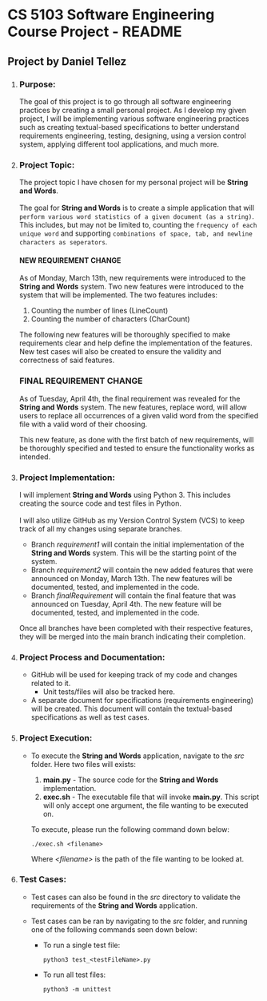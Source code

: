 # CS 5103 Software Engineering Course Project - README
## Project by Daniel Tellez

1. ### **Purpose:**
    The goal of this project is to go through all software engineering practices by creating a small personal project.  As I develop my given project, I will be implementing various software engineering practices such as creating textual-based specifications to better understand requirements engineering, testing, designing, using a version control system, applying different tool applications, and much more.

2. ### **Project Topic:**
    The project topic I have chosen for my personal project will be **String and Words**.<br></br>
    The goal for **String and Words** is to create a simple application that will
    `perform various word statistics of a given document (as a string)`.  This includes, but may not be limited to, counting the `frequency of each unique word` and supporting `combinations of space, tab, and newline characters as seperators`.

    #### **NEW REQUIREMENT CHANGE**
    As of Monday, March 13th, new requirements were introduced to the **String and Words** system.  Two new features were introduced to the system that will be implemented.  The two features includes:

    1. Counting the number of lines (LineCount)
    2. Counting the number of characters (CharCount)

    The following new features will be thoroughly specified to make requirements clear and help define the implementation of the features.  New test cases will also be created to ensure the validity and correctness of said features.

    ### **FINAL REQUIREMENT CHANGE**
    As of Tuesday, April 4th, the final requirement was revealed for the **String and Words** system.  The new features, replace word, will allow users to replace all occurrences of a given valid word from the specified file with a valid word of their choosing.

    This new feature, as done with the first batch of new requirements, will be thoroughly specified and tested to ensure the functionality works as intended.

3. ### **Project Implementation:**
    I will implement **String and Words** using Python 3.  This includes creating the source code and test files in Python.<br><br>
    I will also utilize GitHub as my Version Control System (VCS) to keep track of all my changes using separate branches.

    - Branch *requirement1* will contain the initial implementation of the **String and Words** system.  This will be the starting point of the system.
    - Branch *requirement2* will contain the new added features that were announced on Monday, March 13th.  The new features will be documented, tested, and implemented in the code.
    - Branch *finalRequirement* will contain the final feature that was announced on Tuesday, April 4th.  The new feature will be documented, tested, and implemented in the code.

    Once all branches have been completed with their respective features, they will be merged into the main branch indicating their completion.

4. ### **Project Process and Documentation:**
    - GitHub will be used for keeping track of my code and changes related to it.
        - Unit tests/files will also be tracked here.
    - A separate document for specifications (requirements engineering) will be created.  This document will contain the textual-based specifications as well as test cases.  

5. ### **Project Execution:**
    - To execute the **String and Words** application, navigate to the *src* folder.  Here two files will exists:
        1. **main.py** - The source code for the **String and Words** implementation.
        2. **exec.sh** - The executable file that will invoke **main.py**.  This script will only accept one argument, the file wanting to be executed on.

        To execute, please run the following command down below: <br>
        ```
        ./exec.sh <filename>
        ```
        Where *\<filename>* is the path of the file wanting to be looked at. 

6. ### **Test Cases**:
    - Test cases can also be found in the *src* directory to validate the requirements of the 
        **String and Words** application.

    - Test cases can be ran by navigating to the *src* folder, and running one of the following commands seen down below: <br>

        - To run a single test file:
            ```
            python3 test_<testFileName>.py
            ```
        - To run all test files:
            ```
            python3 -m unittest
            ```
    

